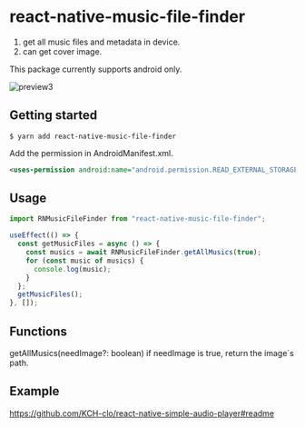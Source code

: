 # react-native-music-file-finder

1. get all music files and metadata in device.
2. can get cover image.

This package currently supports android only.

![preview3](https://user-images.githubusercontent.com/70503548/215699566-f9517bd6-0fd9-4019-baba-a248e6d70b02.jpg)

## Getting started

`$ yarn add react-native-music-file-finder`

Add the permission in AndroidManifest.xml.

```xml
<uses-permission android:name="android.permission.READ_EXTERNAL_STORAGE"/>
```

## Usage

```javascript
import RNMusicFileFinder from "react-native-music-file-finder";

useEffect(() => {
  const getMusicFiles = async () => {
    const musics = await RNMusicFileFinder.getAllMusics(true);
    for (const music of musics) {
      console.log(music);
    }
  };
  getMusicFiles();
}, []);
```

## Functions

getAllMusics(needImage?: boolean)
if needImage is true, return the image`s path.

## Example

https://github.com/KCH-clo/react-native-simple-audio-player#readme
